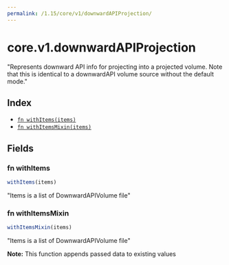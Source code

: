 ```yaml
---
permalink: /1.15/core/v1/downwardAPIProjection/
---
```


# core.v1.downwardAPIProjection

"Represents downward API info for projecting into a projected volume. Note that this is identical to a downwardAPI volume source without the default mode."

## Index

* [`fn withItems(items)`](#fn-withitems)
* [`fn withItemsMixin(items)`](#fn-withitemsmixin)

## Fields

### fn withItems

```ts
withItems(items)
```

"Items is a list of DownwardAPIVolume file"

### fn withItemsMixin

```ts
withItemsMixin(items)
```

"Items is a list of DownwardAPIVolume file"

**Note:** This function appends passed data to existing values